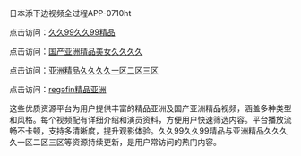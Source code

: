 日本添下边视频全过程APP-0710ht

点击访问：<a href="https://heiliaoow5kzm.pages.dev">久久99久久99精品</a>

点击访问：<a href="https://heiliao2dmwwy.pages.dev">国产亚洲精品美女久久久久</a>

点击访问：<a href="https://heiliaoll4qsx.pages.dev">亚洲精品久久久久一区二区三区</a>

点击访问：<a href="https://heiliaoe8ajia.pages.dev">regəfin精品亚洲</a>

这些优质资源平台为用户提供丰富的精品亚洲及国产亚洲精品视频，涵盖多种类型和风格。每个视频配有详细介绍和演员资料，方便用户快速筛选内容。平台播放流畅不卡顿，支持多清晰度，提升观影体验。久久99久久99精品与亚洲精品久久久久一区二区三区等资源持续更新，是用户常访问的热门内容。

<span style="display:none;">[Canonical link](https://github.com/thi20250710/thi20250710 ）</span>
